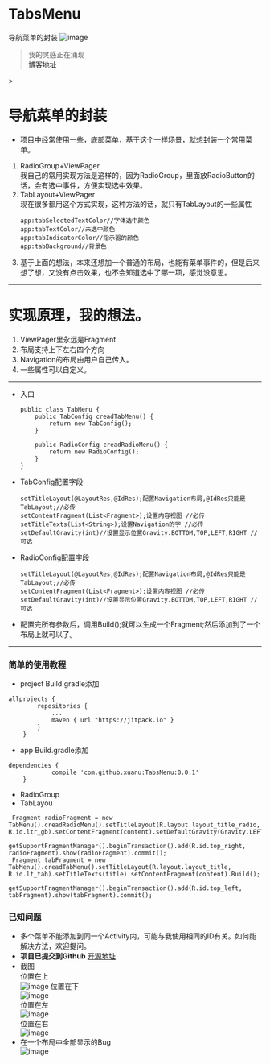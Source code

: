 # TabsMenu
导航菜单的封装
![image](http://ww4.sinaimg.cn/mw690/7a18e5c2jw1f83j1f1tgcj20go06kwfb.jpg)  
> 我的灵感正在涌现    
[博客地址](http://zeffect.cn/index.php/archives/11/)  
<html>
<body>
<object type="application/x-shockwave-flash" data="http://www.ffsup.com/app/mp/play.swf?mp3=http://mp3.ffsup.com/d.php?mp3l1474614896WODY3ZN.mp3" width="240" height="20" id="dewplayer-vol" name="dewplayer-vol">
<param name="wmode" value="transparent" />
<param name="movie" value="http://www.ffsup.com/app/mp/play.swf?mp3=http://mp3.ffsup.com/d.php?mp3l1474614896WODY3ZN.mp3" />>
</object>
</body>
</html>

# 导航菜单的封装  
- 项目中经常使用一些，底部菜单，基于这个一样场景，就想封装一个常用菜单。  
1. RadioGroup+ViewPager  
    我自己的常用实现方法是这样的，因为RadioGroup，里面放RadioButton的话，会有选中事件，方便实现选中效果。  
2. TabLayout+ViewPager  
    现在很多都用这个方式实现，这种方法的话，就只有TabLayout的一些属性  
    ```
    app:tabSelectedTextColor//字体选中颜色
    app:tabTextColor//未选中颜色
    app:tabIndicatorColor//指示器的颜色
    app:tabBackground//背景色
    ```  
3. 基于上面的想法，本来还想加一个普通的布局，也能有菜单事件的，但是后来想了想，又没有点击效果，也不会知道选中了哪一项，感觉没意思。
***  
# 实现原理，我的想法。  
1. ViewPager里永远是Fragment  
2. 布局支持上下左右四个方向  
3. Navigation的布局由用户自己传入。  
4. 一些属性可以自定义。  
***  
- 入口
    ```
    public class TabMenu {
        public TabConfig creadTabMenu() {
            return new TabConfig();
        }

        public RadioConfig creadRadioMenu() {
            return new RadioConfig();
        }
    }
    ```  
- TabConfig配置字段
    ```
    setTitleLayout(@LayoutRes,@IdRes);配置Navigation布局,@IdRes只能是TabLayout;//必传  
    setContentFragment(List<Fragment>);设置内容视图 //必传  
    setTitleTexts(List<String>);设置Navigation的字 //必传  
    setDefaultGravity(int)//设置显示位置Gravity.BOTTOM,TOP,LEFT,RIGHT //可选  
    ```  
- RadioConfig配置字段  
    ```
    setTitleLayout(@LayoutRes,@IdRes);配置Navigation布局,@IdRes只能是TabLayout;//必传  
    setContentFragment(List<Fragment>);设置内容视图 //必传  
    setDefaultGravity(int)//设置显示位置Gravity.BOTTOM,TOP,LEFT,RIGHT //可选  
    ```  
- 配置完所有参数后，调用Build();就可以生成一个Fragment;然后添加到了一个布局上就可以了。  
***    
### 简单的使用教程  
- project Build.gradle添加  
```
allprojects {
		repositories {
			...
			maven { url "https://jitpack.io" }
		}
	}
```  
- app Build.gradle添加  
```
dependencies {
	        compile 'com.github.xuanu:TabsMenu:0.0.1'
	}
```  
- RadioGroup
- TabLayou  
```  
 Fragment radioFragment = new TabMenu().creadRadioMenu().setTitleLayout(R.layout.layout_title_radio, R.id.ltr_gb).setContentFragment(content).setDefaultGravity(Gravity.LEFT).Build();  
        getSupportFragmentManager().beginTransaction().add(R.id.top_right, radioFragment).show(radioFragment).commit();   
 Fragment tabFragment = new TabMenu().creadTabMenu().setTitleLayout(R.layout.layout_title, R.id.lt_tab).setTitleTexts(title).setContentFragment(content).Build();  
        getSupportFragmentManager().beginTransaction().add(R.id.top_left, tabFragment).show(tabFragment).commit();  
```  
### 已知问题  
- 多个菜单不能添加到同一个Activity内，可能与我使用相同的ID有关。如何能解决方法，欢迎提问。
- **项目已提交到Github**
 [开源地址](https://github.com/xuanu/TabsMenu)  
- 截图  
位置在上  
![image](http://ww3.sinaimg.cn/mw690/7a18e5c2jw1f83kke7ynrj205i08ct8k.jpg)
位置在下  
![image](http://ww3.sinaimg.cn/mw690/7a18e5c2jw1f83kkd7rujj205508ct8k.jpg)  
位置在左  
![image](http://ww1.sinaimg.cn/mw690/7a18e5c2jw1f83kkdptq3j205e08cmx6.jpg)  
位置在右  
![image](http://ww1.sinaimg.cn/mw690/7a18e5c2jw1f83kkcepusj205d08cdft.jpg)  
- 在一个布局中全部显示的Bug  
![image](http://ww1.sinaimg.cn/mw690/7a18e5c2jw1f83kkg2drhj22643uwe3f.jpg)

   
